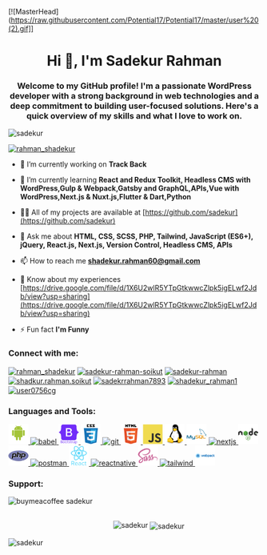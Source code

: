 
[![MasterHead](https://raw.githubusercontent.com/Potential17/Potential17/master/user%20(2).gif]]

<h1 align="center">Hi 👋, I'm Sadekur Rahman</h1>
<h3 align="center">Welcome to my GitHub profile! I'm a passionate WordPress developer with a strong background in web technologies and a deep commitment to building user-focused solutions. Here's a quick overview of my skills and what I love to work on.</h3>
<p align="left"> <img src="https://komarev.com/ghpvc/?username=sadekur&label=Profile%20views&color=0e75b6&style=flat" alt="sadekur" /> </p>

<p align="left"> <a href="https://twitter.com/rahman_shadekur" target="blank"><img src="https://img.shields.io/twitter/follow/rahman_shadekur?logo=twitter&style=for-the-badge" alt="rahman_shadekur" /></a> </p>

- 🔭 I’m currently working on **Track Back**

- 🌱 I’m currently learning **React and Redux Toolkit, Headless CMS with WordPress,Gulp & Webpack,Gatsby and GraphQL,APIs,Vue with WordPress,Next.js & Nuxt.js,Flutter & Dart,Python**

- 👨‍💻 All of my projects are available at [https://github.com/sadekur](https://github.com/sadekur)

- 💬 Ask me about **HTML, CSS, SCSS, PHP, Tailwind, JavaScript (ES6+), jQuery, React.js, Next.js, Version Control, Headless CMS, APIs**

- 📫 How to reach me **shadekur.rahman60@gmail.com**

- 📄 Know about my experiences [https://drive.google.com/file/d/1X6U2wlR5YTpGtkwwcZlpk5igELwf2Jdb/view?usp=sharing](https://drive.google.com/file/d/1X6U2wlR5YTpGtkwwcZlpk5igELwf2Jdb/view?usp=sharing)

- ⚡ Fun fact **I'm Funny**

<h3 align="left">Connect with me:</h3>
<p align="left">
<a href="https://twitter.com/rahman_shadekur" target="blank"><img align="center" src="https://raw.githubusercontent.com/rahuldkjain/github-profile-readme-generator/master/src/images/icons/Social/twitter.svg" alt="rahman_shadekur" height="30" width="40" /></a>
<a href="https://linkedin.com/in/sadekur-rahman-soikut" target="blank"><img align="center" src="https://raw.githubusercontent.com/rahuldkjain/github-profile-readme-generator/master/src/images/icons/Social/linked-in-alt.svg" alt="sadekur-rahman-soikut" height="30" width="40" /></a>
<a href="https://stackoverflow.com/users/sadekur-rahman" target="blank"><img align="center" src="https://raw.githubusercontent.com/rahuldkjain/github-profile-readme-generator/master/src/images/icons/Social/stack-overflow.svg" alt="sadekur-rahman" height="30" width="40" /></a>
<a href="https://fb.com/shadkur.rahman.soikut" target="blank"><img align="center" src="https://raw.githubusercontent.com/rahuldkjain/github-profile-readme-generator/master/src/images/icons/Social/facebook.svg" alt="shadkur.rahman.soikut" height="30" width="40" /></a>
<a href="https://www.youtube.com/c/sadekrrahman7893" target="blank"><img align="center" src="https://raw.githubusercontent.com/rahuldkjain/github-profile-readme-generator/master/src/images/icons/Social/youtube.svg" alt="sadekrrahman7893" height="30" width="40" /></a>
<a href="https://www.hackerrank.com/shadekur_rahman1" target="blank"><img align="center" src="https://raw.githubusercontent.com/rahuldkjain/github-profile-readme-generator/master/src/images/icons/Social/hackerrank.svg" alt="shadekur_rahman1" height="30" width="40" /></a>
<a href="https://www.leetcode.com/user0756cg" target="blank"><img align="center" src="https://raw.githubusercontent.com/rahuldkjain/github-profile-readme-generator/master/src/images/icons/Social/leet-code.svg" alt="user0756cg" height="30" width="40" /></a>
</p>

<h3 align="left">Languages and Tools:</h3>
<p align="left"> <a href="https://developer.android.com" target="_blank" rel="noreferrer"> <img src="https://raw.githubusercontent.com/devicons/devicon/master/icons/android/android-original-wordmark.svg" alt="android" width="40" height="40"/> </a> <a href="https://babeljs.io/" target="_blank" rel="noreferrer"> <img src="https://www.vectorlogo.zone/logos/babeljs/babeljs-icon.svg" alt="babel" width="40" height="40"/> </a> <a href="https://getbootstrap.com" target="_blank" rel="noreferrer"> <img src="https://raw.githubusercontent.com/devicons/devicon/master/icons/bootstrap/bootstrap-plain-wordmark.svg" alt="bootstrap" width="40" height="40"/> </a> <a href="https://www.w3schools.com/css/" target="_blank" rel="noreferrer"> <img src="https://raw.githubusercontent.com/devicons/devicon/master/icons/css3/css3-original-wordmark.svg" alt="css3" width="40" height="40"/> </a> <a href="https://git-scm.com/" target="_blank" rel="noreferrer"> <img src="https://www.vectorlogo.zone/logos/git-scm/git-scm-icon.svg" alt="git" width="40" height="40"/> </a> <a href="https://www.w3.org/html/" target="_blank" rel="noreferrer"> <img src="https://raw.githubusercontent.com/devicons/devicon/master/icons/html5/html5-original-wordmark.svg" alt="html5" width="40" height="40"/> </a> <a href="https://developer.mozilla.org/en-US/docs/Web/JavaScript" target="_blank" rel="noreferrer"> <img src="https://raw.githubusercontent.com/devicons/devicon/master/icons/javascript/javascript-original.svg" alt="javascript" width="40" height="40"/> </a> <a href="https://www.linux.org/" target="_blank" rel="noreferrer"> <img src="https://raw.githubusercontent.com/devicons/devicon/master/icons/linux/linux-original.svg" alt="linux" width="40" height="40"/> </a> <a href="https://www.mysql.com/" target="_blank" rel="noreferrer"> <img src="https://raw.githubusercontent.com/devicons/devicon/master/icons/mysql/mysql-original-wordmark.svg" alt="mysql" width="40" height="40"/> </a> <a href="https://nextjs.org/" target="_blank" rel="noreferrer"> <img src="https://cdn.worldvectorlogo.com/logos/nextjs-2.svg" alt="nextjs" width="40" height="40"/> </a> <a href="https://nodejs.org" target="_blank" rel="noreferrer"> <img src="https://raw.githubusercontent.com/devicons/devicon/master/icons/nodejs/nodejs-original-wordmark.svg" alt="nodejs" width="40" height="40"/> </a> <a href="https://www.php.net" target="_blank" rel="noreferrer"> <img src="https://raw.githubusercontent.com/devicons/devicon/master/icons/php/php-original.svg" alt="php" width="40" height="40"/> </a> <a href="https://postman.com" target="_blank" rel="noreferrer"> <img src="https://www.vectorlogo.zone/logos/getpostman/getpostman-icon.svg" alt="postman" width="40" height="40"/> </a> <a href="https://reactjs.org/" target="_blank" rel="noreferrer"> <img src="https://raw.githubusercontent.com/devicons/devicon/master/icons/react/react-original-wordmark.svg" alt="react" width="40" height="40"/> </a> <a href="https://reactnative.dev/" target="_blank" rel="noreferrer"> <img src="https://reactnative.dev/img/header_logo.svg" alt="reactnative" width="40" height="40"/> </a> <a href="https://sass-lang.com" target="_blank" rel="noreferrer"> <img src="https://raw.githubusercontent.com/devicons/devicon/master/icons/sass/sass-original.svg" alt="sass" width="40" height="40"/> </a> <a href="https://tailwindcss.com/" target="_blank" rel="noreferrer"> <img src="https://www.vectorlogo.zone/logos/tailwindcss/tailwindcss-icon.svg" alt="tailwind" width="40" height="40"/> </a> <a href="https://webpack.js.org" target="_blank" rel="noreferrer"> <img src="https://raw.githubusercontent.com/devicons/devicon/d00d0969292a6569d45b06d3f350f463a0107b0d/icons/webpack/webpack-original-wordmark.svg" alt="webpack" width="40" height="40"/> </a> </p>

<h3 align="left">Support:</h3>
<p><a href="https://www.buymeacoffee.com/buymeacoffee sadekur"> <img align="left" src="https://cdn.buymeacoffee.com/buttons/v2/default-yellow.png" height="50" width="210" alt="buymeacoffee sadekur" /></a></p><br><br>

<p><img align="left" src="https://github-readme-stats.vercel.app/api/top-langs?username=sadekur&show_icons=true&locale=en&layout=compact" alt="sadekur" /></p>

<p>&nbsp;<img align="center" src="https://github-readme-stats.vercel.app/api?username=sadekur&show_icons=true&locale=en" alt="sadekur" /></p>

<p><img align="center" src="https://github-readme-streak-stats.herokuapp.com/?user=sadekur&" alt="sadekur" /></p>
